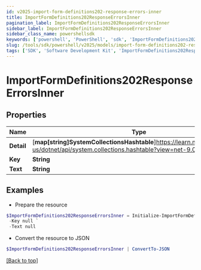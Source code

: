 ```yaml
---
id: v2025-import-form-definitions202-response-errors-inner
title: ImportFormDefinitions202ResponseErrorsInner
pagination_label: ImportFormDefinitions202ResponseErrorsInner
sidebar_label: ImportFormDefinitions202ResponseErrorsInner
sidebar_class_name: powershellsdk
keywords: ['powershell', 'PowerShell', 'sdk', 'ImportFormDefinitions202ResponseErrorsInner', 'V2025ImportFormDefinitions202ResponseErrorsInner'] 
slug: /tools/sdk/powershell/v2025/models/import-form-definitions202-response-errors-inner
tags: ['SDK', 'Software Development Kit', 'ImportFormDefinitions202ResponseErrorsInner', 'V2025ImportFormDefinitions202ResponseErrorsInner']
---
```



# ImportFormDefinitions202ResponseErrorsInner

## Properties

Name | Type | Description | Notes
------------ | ------------- | ------------- | -------------
**Detail** | [**map[string]SystemCollectionsHashtable**]https://learn.microsoft.com/en-us/dotnet/api/system.collections.hashtable?view=net-9.0 |  | [optional] 
**Key** | **String** |  | [optional] 
**Text** | **String** |  | [optional] 

## Examples

- Prepare the resource
```powershell
$ImportFormDefinitions202ResponseErrorsInner = Initialize-ImportFormDefinitions202ResponseErrorsInner  -Detail null `
 -Key null `
 -Text null
```

- Convert the resource to JSON
```powershell
$ImportFormDefinitions202ResponseErrorsInner | ConvertTo-JSON
```


[[Back to top]](#) 

